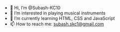 - 👋 Hi, I’m @Subash-KC10
- 👀 I’m interested in playing musical instruments
- 🌱 I’m currently learning HTML, CSS and JavaScript
- 📫 How to reach me: subash.skc1@gmail.com

<!---
Subash-KC10/Subash-KC10 is a ✨ special ✨ repository because its `README.md` (this file) appears on your GitHub profile.
You can click the Preview link to take a look at your changes.
--->
